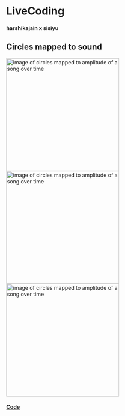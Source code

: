 # LiveCoding
#### harshikajain  x  sisiyu
## Circles mapped to  sound
<div class="row">
  
<img src ="https://github.com/Harshikerfuffle/Live_Coding_Algo_Rave/blob/master/Images/bensound-amplitude%20mapping-colour.png" width="300" height="300" alt = "image of circles mapped to amplitude of a song over time"/>

<img src ="https://github.com/Harshikerfuffle/Live_Coding_Algo_Rave/blob/master/Images/bensound-amplitude%20mapping-colour.png" width="300" height="300" alt = "image of circles mapped to amplitude of a song over time"/>

<img src ="https://github.com/Harshikerfuffle/Live_Coding_Algo_Rave/blob/master/Images/bensound-amplitude%20mapping-colour.png" width="300" height="300" alt = "image of circles mapped to amplitude of a song over time"/>
</div>

#### [Code](https://github.com/Harshikerfuffle/Live_Coding_Algo_Rave/blob/master/Circles/CircleFlow_SoundMapping.pde)

